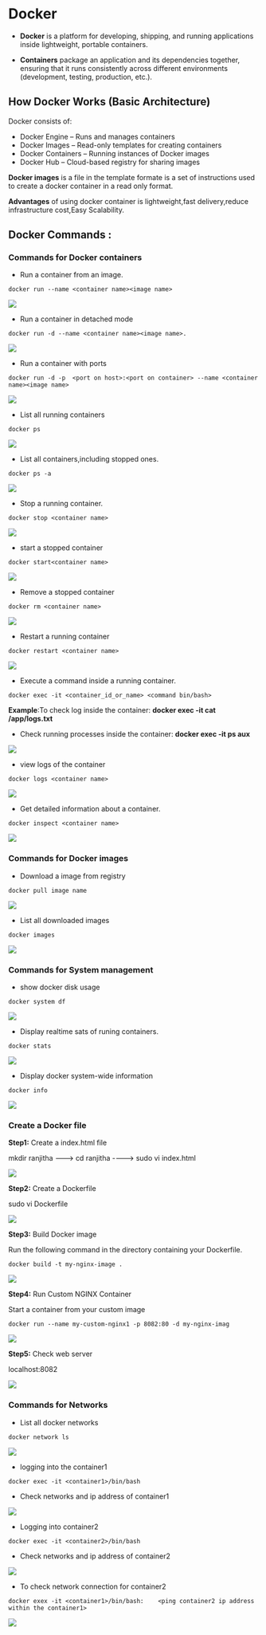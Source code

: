 # Docker


- **Docker** is a platform for developing, shipping, and running applications inside lightweight, portable containers.

- **Containers** package an application and its dependencies together, ensuring that it runs consistently across different environments (development, testing, production, etc.).

## How Docker Works (Basic Architecture)

Docker consists of:

- Docker Engine – Runs and manages containers
- Docker Images – Read-only templates for creating containers
- Docker Containers – Running instances of Docker images
- Docker Hub – Cloud-based registry for sharing images

**Docker images** is a file in the template formate is a set of instructions used to create a docker container in a read only format.

**Advantages** of using docker container is lightweight,fast delivery,reduce infrastructure cost,Easy Scalability.

## **Docker Commands :**

### Commands for Docker containers

- Run a container from an image.
```
docker run --name <container name><image name>
```
![](Aspose.Words.537962d7-87ca-4eb7-8f4a-7c70a9c39d5d.001.png)

- Run a container in detached mode
```
docker run -d --name <container name><image name>.
```
![](Aspose.Words.537962d7-87ca-4eb7-8f4a-7c70a9c39d5d.002.png)

- Run a container with ports
```
docker run -d -p  <port on host>:<port on container> --name <container name><image name>
```
![](Aspose.Words.537962d7-87ca-4eb7-8f4a-7c70a9c39d5d.003.png)

- List all running containers
```
docker ps
```
![](Aspose.Words.537962d7-87ca-4eb7-8f4a-7c70a9c39d5d.004.png)

- List all containers,including stopped ones.
```
docker ps -a
```
![](Aspose.Words.537962d7-87ca-4eb7-8f4a-7c70a9c39d5d.005.png)

- Stop a running container.
```
docker stop <container name>
```
![](Aspose.Words.537962d7-87ca-4eb7-8f4a-7c70a9c39d5d.006.png)

- start a stopped container
```
docker start<container name>
```
![](Aspose.Words.537962d7-87ca-4eb7-8f4a-7c70a9c39d5d.007.png)

- Remove a stopped container
```
docker rm <container name>
```
![](Aspose.Words.537962d7-87ca-4eb7-8f4a-7c70a9c39d5d.008.png)

- Restart a running container
```
docker restart <container name>
```
![](Aspose.Words.537962d7-87ca-4eb7-8f4a-7c70a9c39d5d.009.png)

- Execute a command inside a running container.
```
docker exec -it <container_id_or_name> <command bin/bash>
```
**Example**:To check log inside the container: **docker exec -it <container-name> cat /app/logs.txt**
            
-  Check running processes inside the container: **docker exec -it <container-name> ps aux**

![](Aspose.Words.537962d7-87ca-4eb7-8f4a-7c70a9c39d5d.010.png)

- view logs of the container
```
docker logs <container name>
```
![](Aspose.Words.537962d7-87ca-4eb7-8f4a-7c70a9c39d5d.011.png)

- Get detailed information about a container.
```
docker inspect <container name>
```
![](Aspose.Words.537962d7-87ca-4eb7-8f4a-7c70a9c39d5d.012.png)

### Commands for Docker images

- Download a image from registry
```
docker pull image name
```
![](Aspose.Words.537962d7-87ca-4eb7-8f4a-7c70a9c39d5d.013.png)

- List all downloaded images
```
docker images
```
![](Aspose.Words.537962d7-87ca-4eb7-8f4a-7c70a9c39d5d.014.png)

### Commands for System management

- show docker disk usage
```
docker system df
```
![](Aspose.Words.537962d7-87ca-4eb7-8f4a-7c70a9c39d5d.015.png)

- Display realtime sats of runing containers.
```
docker stats
```
![](Aspose.Words.537962d7-87ca-4eb7-8f4a-7c70a9c39d5d.016.png)

- Display docker system-wide information
```
docker info
```
![](Aspose.Words.537962d7-87ca-4eb7-8f4a-7c70a9c39d5d.017.png)

### Create a Docker file

**Step1:** Create a index.html file

mkdir ranjitha ---> cd ranjitha ----> sudo vi index.html

![](Aspose.Words.537962d7-87ca-4eb7-8f4a-7c70a9c39d5d.018.png)

**Step2:** Create a Dockerfile

sudo vi Dockerfile

![](Aspose.Words.537962d7-87ca-4eb7-8f4a-7c70a9c39d5d.019.png)

**Step3:** Build Docker image

Run the following command in the directory containing your Dockerfile.
```
docker build -t my-nginx-image .
```
![](Aspose.Words.537962d7-87ca-4eb7-8f4a-7c70a9c39d5d.020.png)

**Step4:** Run Custom NGINX Container

Start a container from your custom image
```
docker run --name my-custom-nginx1 -p 8082:80 -d my-nginx-imag
```

![](Aspose.Words.537962d7-87ca-4eb7-8f4a-7c70a9c39d5d.021.png)


**Step5:** Check web server

localhost:8082

![](Aspose.Words.537962d7-87ca-4eb7-8f4a-7c70a9c39d5d.022.png)

### Commands for Networks

- List all docker networks
```
docker network ls 
```
![](Aspose.Words.537962d7-87ca-4eb7-8f4a-7c70a9c39d5d.023.png)

- logging into the container1
```
docker exec -it <container1>/bin/bash
```
- Check networks and ip address of container1

![](Aspose.Words.537962d7-87ca-4eb7-8f4a-7c70a9c39d5d.024.png)

- Logging into container2
```
docker exec -it <container2>/bin/bash
```
- Check networks and ip address of container2

![](Aspose.Words.537962d7-87ca-4eb7-8f4a-7c70a9c39d5d.025.png)

- To check network connection for container2
```
docker exex -it <container1>/bin/bash:    <ping container2 ip address within the container1>
```
![](Aspose.Words.537962d7-87ca-4eb7-8f4a-7c70a9c39d5d.026.png)
